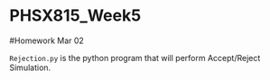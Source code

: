 # PHSX815_Week5

#Homework Mar 02

`Rejection.py` is the python program that will perform Accept/Reject Simulation.
